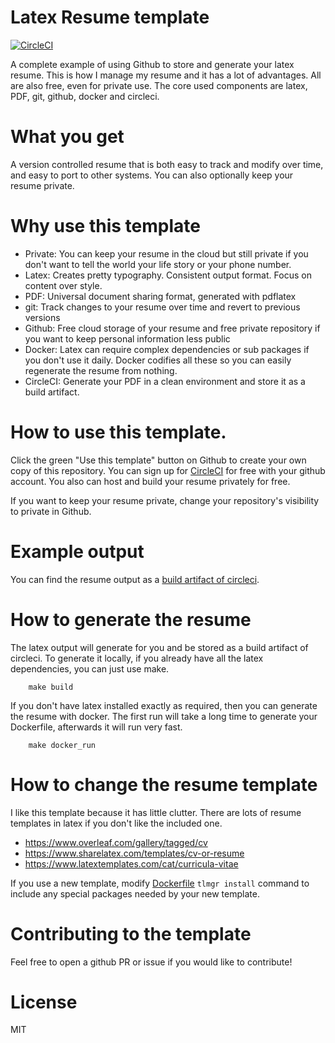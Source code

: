 # Latex Resume template
[![CircleCI](https://circleci.com/gh/cep21/resume_template.svg?style=svg)](https://circleci.com/gh/cep21/resume_template)

A complete example of using Github to store and generate your latex resume.  This is how I manage my resume and it has a
lot of advantages.  All are also free, even for private use.  The core used components are latex, PDF, git, github,
docker and circleci.

# What you get

A version controlled resume that is both easy to track and modify over time, and easy to port to other systems.  You can
also optionally keep your resume private.

# Why use this template

* Private: You can keep your resume in the cloud but still private if you don't want to tell the world your
life story or your phone number.
* Latex: Creates pretty typography.  Consistent output format.  Focus on content over style.
* PDF: Universal document sharing format, generated with pdflatex
* git: Track changes to your resume over time and revert to previous versions
* Github: Free cloud storage of your resume and free private repository if you want to keep personal information less
public
* Docker: Latex can require complex dependencies or sub packages if you don't use it daily.  Docker codifies all these
so you can easily regenerate the resume from nothing.
* CircleCI: Generate your PDF in a clean environment and store it as a build artifact.

# How to use this template.

Click the green "Use this template" button on Github to create your own copy of this repository.  You can sign up
for [CircleCI](https://circleci.com) for free with your github account.  You also can host and build your resume
privately for free.

If you want to keep your resume private, change your repository's visibility to private in Github.

# Example output

You can find the resume output as a [build artifact of circleci](https://circleci.com/api/v1.1/project/github/cep21/resume_template/latest/artifacts/0/home/circleci/project/resume.pdf).

# How to generate the resume

The latex output will generate for you and be stored as a build artifact of circleci.  To generate
it locally, if you already have all the latex dependencies, you can just use make.

```
    make build
```

If you don't have latex installed exactly as required, then you can generate the resume with docker.  The first run will
take a long time to generate your Dockerfile, afterwards it will run very fast.

```
    make docker_run
```

# How to change the resume template

I like this template because it has little clutter.  There are lots of resume templates in latex if you don't like the
included one.

* https://www.overleaf.com/gallery/tagged/cv
* https://www.sharelatex.com/templates/cv-or-resume
* https://www.latextemplates.com/cat/curricula-vitae

If you use a new template, modify [Dockerfile](./Dockerfile) `tlmgr install` command to include any special packages
needed by your new template.

# Contributing to the template

Feel free to open a github PR or issue if you would like to contribute!

# License

MIT